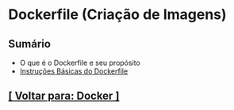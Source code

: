 # Dockerfile (Criação de Imagens)

## Sumário

- O que é o Dockerfile e seu propósito
- [Instruções Básicas do Dockerfile](./1-instrucoes-basicas-dockerfile/instrucoes-basicas-dockerfile.md)

## [[ Voltar para: Docker ]](../docker.md)